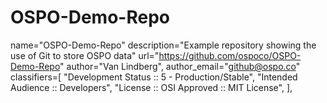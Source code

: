 # OSPO-Demo-Repo

name="OSPO-Demo-Repo"
description="Example repository showing the use of Git to store OSPO data"
url="https://github.com/ospoco/OSPO-Demo-Repo"
author="Van Lindberg",
author_email="github@ospo.co"
classifiers=[
   "Development Status :: 5 - Production/Stable",
   "Intended Audience :: Developers",
   "License :: OSI Approved :: MIT License",
    ],
